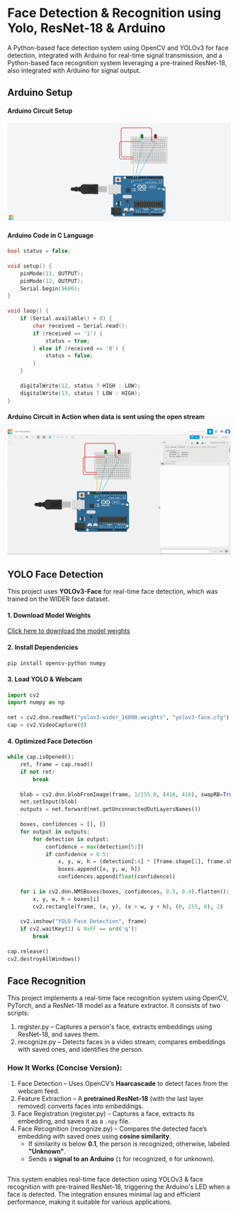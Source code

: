 
# Face Detection & Recognition using Yolo, ResNet-18 & Arduino

A Python-based face detection system using OpenCV and YOLOv3 for face detection, integrated with Arduino for real-time signal transmission, and a Python-based face recognition system leveraging a pre-trained ResNet-18, also integrated with Arduino for signal output.
## Arduino Setup


#### Arduino Circuit Setup

![circuit_image](https://raw.githubusercontent.com/rajatrajputdev/smartface-detector/refs/heads/main/demonstration/circuit.png)

#### Arduino Code in C Language

```c
bool status = false;

void setup() {
    pinMode(13, OUTPUT); 
    pinMode(12, OUTPUT);
    Serial.begin(9600);
}

void loop() {
    if (Serial.available() > 0) {
        char received = Serial.read();
        if (received == '1') {
            status = true;
        } else if (received == '0') {
            status = false;
        }
    }
    
    digitalWrite(12, status ? HIGH : LOW);
    digitalWrite(13, status ? LOW : HIGH);
}
```
#### Arduino Circuit in Action when data is sent using the open stream
![circuit_demo](https://raw.githubusercontent.com/rajatrajputdev/smartface-detector/refs/heads/main/demonstration/circuit_simulation.gif)



## YOLO Face Detection  

This project uses **YOLOv3-Face** for real-time face detection, which was trained on the WIDER face dataset.   

#### 1. Download Model Weights 
[Click here to download the model weights](https://drive.google.com/file/d/1UzKtnIpGjyKlUN_oo8R5ppBTCPiya7N6/view?usp=sharing)

#### 2. Install Dependencies  
```bash
pip install opencv-python numpy
```

#### 3. Load YOLO & Webcam
 ```python
 import cv2
import numpy as np

net = cv2.dnn.readNet("yolov3-wider_16000.weights", "yolov3-face.cfg")
cap = cv2.VideoCapture(0)
```

#### 4. Optimized Face Detection 
```python
while cap.isOpened():
    ret, frame = cap.read()
    if not ret:
        break

    blob = cv2.dnn.blobFromImage(frame, 1/255.0, (416, 416), swapRB=True, crop=False)
    net.setInput(blob)
    outputs = net.forward(net.getUnconnectedOutLayersNames())

    boxes, confidences = [], []
    for output in outputs:
        for detection in output:
            confidence = max(detection[5:])
            if confidence > 0.5:
                x, y, w, h = (detection[:4] * [frame.shape[1], frame.shape[0], frame.shape[1], frame.shape[0]]).astype(int)
                boxes.append([x, y, w, h])
                confidences.append(float(confidence))

    for i in cv2.dnn.NMSBoxes(boxes, confidences, 0.5, 0.4).flatten():
        x, y, w, h = boxes[i]
        cv2.rectangle(frame, (x, y), (x + w, y + h), (0, 255, 0), 2)

    cv2.imshow("YOLO Face Detection", frame)
    if cv2.waitKey(1) & 0xFF == ord('q'):
        break

cap.release()
cv2.destroyAllWindows()
```

## Face Recognition
This project implements a real-time face recognition system using OpenCV, PyTorch, and a ResNet-18 model as a feature extractor. It consists of two scripts:
1. register.py – Captures a person's face, extracts embeddings using ResNet-18, and saves them.
2. recognize.py – Detects faces in a video stream, compares embeddings with saved ones, and identifies the person.

### How It Works (Concise Version):
1. Face Detection – Uses OpenCV’s **Haarcascade** to detect faces from the webcam feed.  
2. Feature Extraction – A **pretrained ResNet-18** (with the last layer removed) converts faces into embeddings.  
3. Face Registration (register.py) – Captures a face, extracts its embedding, and saves it as a `.npy` file.  
4. Face Recognition (recognize.py) – Compares the detected face’s embedding with saved ones using **cosine similarity**.  
   - If similarity is below **0.1**, the person is recognized; otherwise, labeled **"Unknown"**.  
   - Sends a **signal to an Arduino** (`1` for recognized, `0` for unknown).  


##
This system enables real-time face detection using YOLOv3 & face recognition with pre-trained ResNet-18, triggering the Arduino's LED when a face is detected. The integration ensures minimal lag and efficient performance, making it suitable for various applications.  

